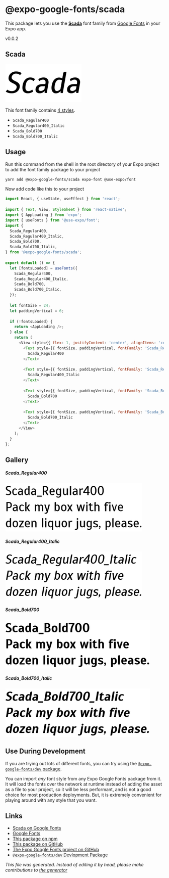# @expo-google-fonts/scada

This package lets you use the [**Scada**](https://fonts.google.com/specimen/Scada) font family from [Google Fonts](https://fonts.google.com/) in your Expo app.

v0.0.2

## Scada

![Scada](./font-family.png)

This font family contains [4 styles](#gallery).

- `Scada_Regular400`
- `Scada_Regular400_Italic`
- `Scada_Bold700`
- `Scada_Bold700_Italic`

## Usage

Run this command from the shell in the root directory of your Expo project to add the font family package to your project
```sh
yarn add @expo-google-fonts/scada expo-font @use-expo/font
```

Now add code like this to your project
```js
import React, { useState, useEffect } from 'react';

import { Text, View, StyleSheet } from 'react-native';
import { AppLoading } from 'expo';
import { useFonts } from '@use-expo/font';
import {
  Scada_Regular400,
  Scada_Regular400_Italic,
  Scada_Bold700,
  Scada_Bold700_Italic,
} from '@expo-google-fonts/scada';

export default () => {
  let [fontsLoaded] = useFonts({
    Scada_Regular400,
    Scada_Regular400_Italic,
    Scada_Bold700,
    Scada_Bold700_Italic,
  });

  let fontSize = 24;
  let paddingVertical = 6;

  if (!fontsLoaded) {
    return <AppLoading />;
  } else {
    return (
      <View style={{ flex: 1, justifyContent: 'center', alignItems: 'center' }}>
        <Text style={{ fontSize, paddingVertical, fontFamily: 'Scada_Regular400' }}>
          Scada_Regular400
        </Text>

        <Text style={{ fontSize, paddingVertical, fontFamily: 'Scada_Regular400_Italic' }}>
          Scada_Regular400_Italic
        </Text>

        <Text style={{ fontSize, paddingVertical, fontFamily: 'Scada_Bold700' }}>
          Scada_Bold700
        </Text>

        <Text style={{ fontSize, paddingVertical, fontFamily: 'Scada_Bold700_Italic' }}>
          Scada_Bold700_Italic
        </Text>
      </View>
    );
  }
};

```

## Gallery

##### Scada_Regular400
![Scada_Regular400](./b50d4e47b78665f29007e923c626d8127c7c9793f60cc8b94e55fe65a9e1b156.ttf.png)

##### Scada_Regular400_Italic
![Scada_Regular400_Italic](./19e3630deea1d0d7694e73dfb85c5a97e8fc332031fc27897d4b5b14fb6f62b3.ttf.png)

##### Scada_Bold700
![Scada_Bold700](./9a106a75900b9cafa514e2c814b45cabcd61c5f50ceac1772ce6a12386cfa505.ttf.png)

##### Scada_Bold700_Italic
![Scada_Bold700_Italic](./c61947a93ece6ef8f4f35e6f1f51f2d2eae7d27d8c1e103b8a0792818925421e.ttf.png)


## Use During Development

If you are trying out lots of different fonts, you can try using the [`@expo-google-fonts/dev` package](https://www.npmjs.com/package/@expo-google-fonts/dev).

You can import *any* font style from any Expo Google Fonts package from it. It will load the fonts
over the network at runtime instead of adding the asset as a file to your project, so it will be 
less performant, and is not a good choice for most production deployments. But, it is extremely convenient
for playing around with any style that you want.

## Links

- [Scada on Google Fonts](https://fonts.google.com/specimen/Scada)
- [Google Fonts](https://fonts.google.com/)
- [This package on npm](https://www.npmjs.com/package/@expo-google-fonts/scada)
- [This package on GitHub](https://github.com/expo/google-fonts/tree/master/font-packages/scada)
- [The Expo Google Fonts project on GitHub](https://github.com/expo/google-fonts)
- [`@expo-google-fonts/dev` Devlopment Package](https://github.com/expo/google-fonts/tree/master/font-packages/dev)


*This file was generated. Instead of editing it by head, please make contributions to [the generator](https://github.com/expo/google-fonts/tree/master/packages/generator)*
